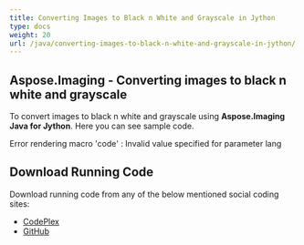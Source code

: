 ```yaml
---
title: Converting Images to Black n White and Grayscale in Jython
type: docs
weight: 20
url: /java/converting-images-to-black-n-white-and-grayscale-in-jython/
---
```


## **Aspose.Imaging - Converting images to black n white and grayscale**
To convert images to black n white and grayscale using **Aspose.Imaging Java for Jython**. Here you can see sample code.

Error rendering macro 'code' : Invalid value specified for parameter lang
## **Download Running Code**
Download running code from any of the below mentioned social coding sites:

- [CodePlex](https://archive.codeplex.com/?p=asposewordsjavajython)
- [GitHub](https://github.com/aspose-words/Aspose.Words-for-Java/releases/tag/Aspose.Words_Java_for_Jython-v1.0.0)
